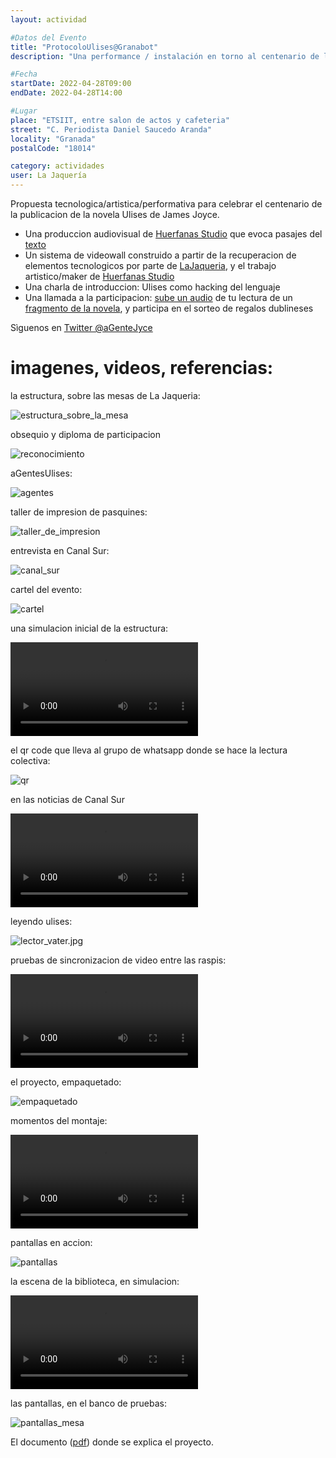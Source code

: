 ```yaml
---
layout: actividad

#Datos del Evento
title: "ProtocoloUlises@Granabot"
description: "Una performance / instalación en torno al centenario de la publicacion de Ulises de James Joyce"

#Fecha
startDate: 2022-04-28T09:00
endDate: 2022-04-28T14:00

#Lugar
place: "ETSIIT, entre salon de actos y cafeteria"
street: "C. Periodista Daniel Saucedo Aranda"
locality: "Granada"
postalCode: "18014"

category: actividades
user: La Jaquería
---
```


Propuesta tecnologica/artistica/performativa para celebrar el centenario de la publicacion de la novela Ulises de James Joyce. 

- Una produccion audiovisual de [Huerfanas Studio](https://www.huerfanas.studio/) que evoca pasajes del [texto](https://weblitera.com/book/?id=121&lng=5&ch=1&l=en)
- Un sistema de videowall construido a partir de la recuperacion de elementos tecnologicos por parte de [LaJaqueria](https://lajaqueria.org), y el trabajo artistico/maker de [Huerfanas Studio](https://www.huerfanas.studio/)
- Una charla de introduccion: Ulises como hacking del lenguaje 
- Una llamada a la participacion: [sube un audio](https://chat.whatsapp.com/L7qH4wunvdRJ9R87oOrb0y) de tu lectura de un [fragmento de la novela](https://weblitera.com/book/?id=121&lng=5&ch=1&l=en), y participa en el sorteo de regalos dublineses

Sìguenos en [Twitter @aGenteJyce](https://twitter.com/aGenteJoyce)

# imagenes, videos, referencias: 

la estructura, sobre las mesas de La Jaqueria:

![estructura_sobre_la_mesa](https://lajaqueria.org/recursos/aGenteUlises/estructura_sobre_la_mesa.jpg)

obsequio y diploma de participacion

![reconocimiento](https://lajaqueria.org/recursos/aGenteUlises/reconocimiento.jpg)

aGentesUlises:

![agentes](https://lajaqueria.org/recursos/aGenteUlises/agentes.jpg)

taller de impresion de pasquines:

![taller_de_impresion](https://lajaqueria.org/recursos/aGenteUlises/taller_de_impresion.jpg)

entrevista en Canal Sur:

![canal_sur](https://lajaqueria.org/recursos/aGenteUlises/canal_sur.jpg)

cartel del evento:

![cartel](https://lajaqueria.org/recursos/aGenteUlises/cartel.jpg)

una simulacion inicial de la estructura:

<video src="https://lajaqueria.org/recursos/aGenteUlises/estructura.mp4" controls="controls" style="max-width: 730px;">
</video>

el qr code que lleva al grupo de whatsapp donde se hace la lectura colectiva:

![qr](https://lajaqueria.org/recursos/aGenteUlises/qr_code_whatssap_lectura_colectiva.jpg)

en las noticias de Canal Sur

<video src="https://lajaqueria.org/recursos/aGenteUlises/canal_sur.mp4" controls="controls" style="max-width: 730px;">
</video>

leyendo ulises:

![lector_vater.jpg](https://lajaqueria.org/recursos/aGenteUlises/lector_vater.jpg)

pruebas de sincronizacion de video entre las raspis:

<video src="https://lajaqueria.org/recursos/aGenteUlises/video_sync.mp4" controls="controls" style="max-width: 730px;">
</video>

el proyecto, empaquetado:

![empaquetado](https://lajaqueria.org/recursos/aGenteUlises/empaquetado.jpg)

momentos del montaje:

<video src="https://lajaqueria.org/recursos/aGenteUlises/montaje.mp4" controls="controls" style="max-width: 730px;">
</video>

pantallas en accion:

![pantallas](https://lajaqueria.org/recursos/aGenteUlises/pantallas.jpg)

la escena de la biblioteca, en simulacion:

<video src="https://lajaqueria.org/recursos/aGenteUlises/video_biblioteca.mp4" controls="controls" style="max-width: 730px;">
</video>

las pantallas, en el banco de pruebas:

![pantallas_mesa](https://lajaqueria.org/recursos/aGenteUlises/pantallas_en_mesa.png)

El documento ([pdf](https://lajaqueria.org/recursos/aGenteUlises/ProtocoloUlises.pdf)) donde se explica el proyecto.
